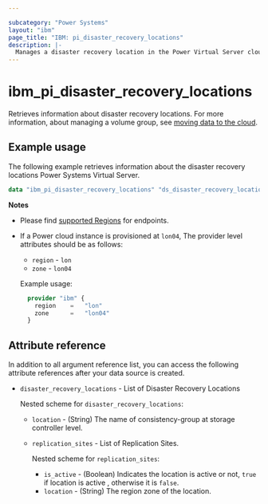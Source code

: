 ```yaml
---

subcategory: "Power Systems"
layout: "ibm"
page_title: "IBM: pi_disaster_recovery_locations"
description: |-
  Manages a disaster recovery location in the Power Virtual Server cloud.
---
```


# ibm_pi_disaster_recovery_locations
Retrieves information about disaster recovery locations. For more information, about managing a volume group, see [moving data to the cloud](https://cloud.ibm.com/docs/power-iaas?topic=power-iaas-moving-data-to-the-cloud).

## Example usage
The following example retrieves information about the disaster recovery locations Power Systems Virtual Server.

```terraform
data "ibm_pi_disaster_recovery_locations" "ds_disaster_recovery_locations" {}
```
**Notes**
* Please find [supported Regions](https://cloud.ibm.com/apidocs/power-cloud#endpoint) for endpoints.
* If a Power cloud instance is provisioned at `lon04`, The provider level attributes should be as follows:
  * `region` - `lon`
  * `zone` - `lon04`
  
  Example usage:
  ```terraform
    provider "ibm" {
      region    =   "lon"
      zone      =   "lon04"
    }
  ```

## Attribute reference
In addition to all argument reference list, you can access the following attribute references after your data source is created. 

- `disaster_recovery_locations` - List of Disaster Recovery Locations

  Nested scheme for `disaster_recovery_locations`:
  - `location` - (String) The name of consistency-group at storage controller level.
  - `replication_sites` - List of Replication Sites.
  
    Nested scheme for `replication_sites`:
    - `is_active` - (Boolean) Indicates the location is active or not, `true` if location is active , otherwise it is `false`.
    - `location` - (String) The region zone of the location.